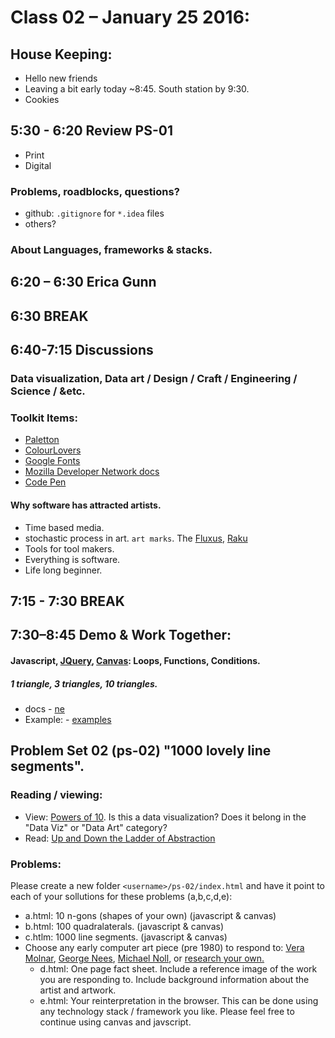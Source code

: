 # Class 02 – January 25 2016:

## House Keeping:
* Hello new friends
* Leaving a bit early today ~8:45.  South station by 9:30.
* Cookies

## 5:30 - 6:20 Review PS-01
* Print
* Digital

### Problems, roadblocks, questions?
* github: `.gitignore` for `*.idea` files
* others?

### About Languages, frameworks & stacks.

## 6:20 – 6:30 Erica Gunn

## 6:30 BREAK

## 6:40-7:15 Discussions
### Data visualization, Data art / Design / Craft / Engineering / Science / &etc.
### Toolkit Items:
* [Paletton](http://paletton.com/)
* [ColourLovers](http://www.colourlovers.com/palettes/most-loved/all-time/meta)
* [Google Fonts](https://www.google.com/fonts)
* [Mozilla Developer Network docs](https://developer.mozilla.org)
* [Code Pen](http://codepen.io/)


#### Why software has attracted artists.
* Time based media. 
* stochastic process in art. `art marks`. The [Fluxus](https://en.wikipedia.org/wiki/Fluxus), [Raku](https://en.wikipedia.org/wiki/Raku_ware)
* Tools for tool makers. 
* Everything is software.
* Life long beginner.

## 7:15 - 7:30 BREAK

## 7:30–8:45 Demo & Work Together:

#### Javascript, [JQuery](https://jquery.com/),  [Canvas](https://developer.mozilla.org/en-US/docs/Web/API/Canvas_API): Loops, Functions, Conditions.

##### 1 triangle, 3 triangles, 10 triangles.

* docs - [ne](https://developer.mozilla.org/en-US/docs/Web/API/Canvas_API/Tutorial/Drawing_shapes#Drawing_a_triangle)
* Example: - [examples](./ps-02/index.html)


## Problem Set 02 (ps-02) "1000 lovely line segments".
### Reading / viewing:
* View: [Powers of 10](https://www.youtube.com/watch?v=0fKBhvDjuy0). Is this a data visualization?  Does it belong in the "Data Viz" or "Data Art" category?
* Read: [Up and Down the Ladder of Abstraction](http://worrydream.com/#!2/LadderOfAbstraction)

### Problems:
Please create a new folder `<username>/ps-02/index.html` and have it point to each of your sollutions for these problems (a,b,c,d,e):

* a.html: 10 n-gons    (shapes of your own) (javascript & canvas)
* b.html: 100 quadralaterals.     (javascript & canvas)
* c.htlm: 1000 line segments.     (javascript & canvas)
* Choose any early computer art piece (pre 1980) to respond to: [Vera Molnar](http://www.veramolnar.com/diapo.php), [George Nees](https://en.wikipedia.org/wiki/Georg_Nees), [Michael Noll](http://dam.org/artists/phase-one/a-michael-noll/artworks), or [research your own.](http://dam.org)
    * d.html: One page fact sheet. Include a reference image of the work you are responding to. Include background information about the artist and artwork. 
    * e.html: Your reinterpretation in the browser. This can be done using any technology stack / framework you like. Please feel free to continue using canvas and javscript.
